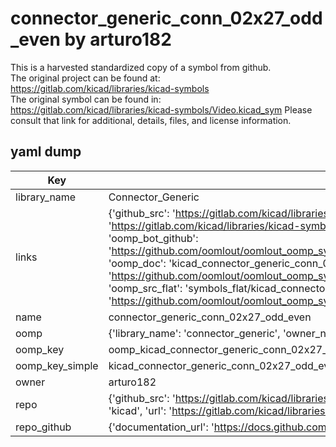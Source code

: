 # connector_generic_conn_02x27_odd_even by arturo182  
This is a harvested standardized copy of a symbol from github.  
The original project can be found at:  
https://gitlab.com/kicad/libraries/kicad-symbols  
The original symbol can be found in:
https://gitlab.com/kicad/libraries/kicad-symbols/Video.kicad_sym
Please consult that link for additional, details, files, and license information.  
## yaml dump  
| Key | Value |  
| --- | --- |  
| library_name | Connector_Generic |  
| links | {'github_src': 'https://gitlab.com/kicad/libraries/kicad-symbols/Video.kicad_sym', 'github_src_repo': 'https://gitlab.com/kicad/libraries/kicad-symbols', 'oomp_bot': 'kicad_connector_generic_conn_02x27_odd_even/working', 'oomp_bot_github': 'https://github.com/oomlout/oomlout_oomp_symbol_bot/tree/main/kicad_connector_generic_conn_02x27_odd_even/working', 'oomp_doc': 'kicad_connector_generic_conn_02x27_odd_even/working', 'oomp_doc_github': 'https://github.com/oomlout/oomlout_oomp_symbol_doc/tree/main/kicad_connector_generic_conn_02x27_odd_even/working', 'oomp_src_flat': 'symbols_flat/kicad_connector_generic_conn_02x27_odd_even/working', 'oomp_src_flat_github': 'https://github.com/oomlout/oomlout_oomp_symbol_src/tree/main/kicad_connector_generic_conn_02x27_odd_even/working'} |  
| name | connector_generic_conn_02x27_odd_even |  
| oomp | {'library_name': 'connector_generic', 'owner_name': 'kicad', 'symbol_name': 'connector_generic_conn_02x27_odd_even'} |  
| oomp_key | oomp_kicad_connector_generic_conn_02x27_odd_even |  
| oomp_key_simple | kicad_connector_generic_conn_02x27_odd_even |  
| owner | arturo182 |  
| repo | {'github_src': 'https://gitlab.com/kicad/libraries/kicad-symbols/Video.kicad_sym', 'name': 'libraries/kicad-symbols', 'owner': 'kicad', 'url': 'https://gitlab.com/kicad/libraries/kicad-symbols'} |  
| repo_github | {'documentation_url': 'https://docs.github.com/rest/repos/repos#get-a-repository', 'message': 'Not Found'} |  

